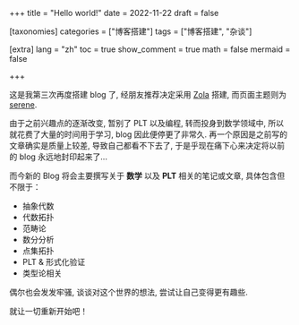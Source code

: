 +++
title = "Hello world!"
date = 2022-11-22
draft = false

[taxonomies]
categories = ["博客搭建"]
tags = ["博客搭建", "杂谈"]

[extra]
lang = "zh"
toc = true
show_comment = true
math = false
mermaid = false

+++

这是我第三次再度搭建 blog 了, 经朋友推荐决定采用 [Zola](https://www.getzola.org/) 搭建, 而页面主题则为 [serene](https://www.getzola.org/themes/serene/).

由于之前兴趣点的逐渐改变, 暂别了 PLT 以及编程, 转而投身到数学领域中, 所以就花费了大量的时间用于学习, blog 因此便停更了非常久. 再一个原因是之前写的文章确实是质量上较差, 导致自己都看不下去了, 于是乎现在痛下心来决定将以前的 blog 永远地封印起来了...

而今新的 Blog 将会主要撰写关于 **数学** 以及 **PLT** 相关的笔记或文章, 具体包含但不限于：

- 抽象代数
- 代数拓扑
- 范畴论
- 数分分析
- 点集拓扑
- PLT & 形式化验证
- 类型论相关

偶尔也会发发牢骚, 谈谈对这个世界的想法, 尝试让自己变得更有趣些.

就让一切重新开始吧！